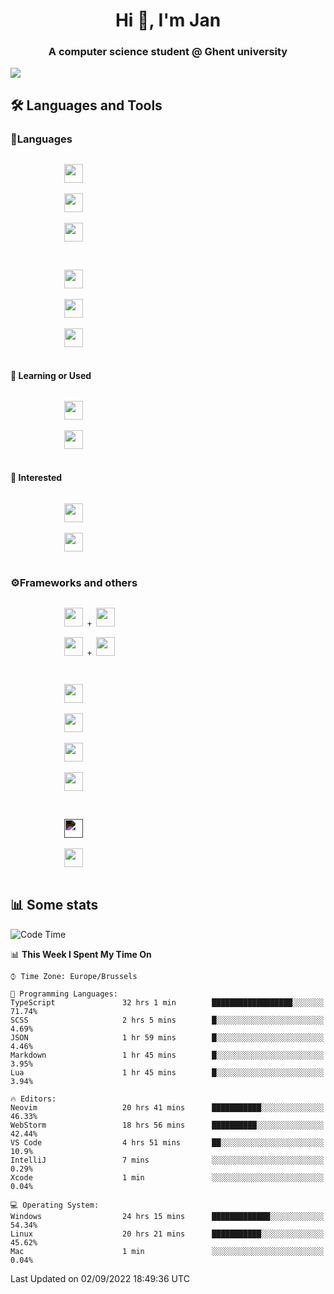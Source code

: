 <h1 align="center">Hi 👋, I'm Jan</h1>
<h3 align="center">A computer science student @ Ghent university</h3>

![](https://komarev.com/ghpvc/?username=NuttyShrimp&style=flat)

<h2>🛠️ Languages and Tools</h2>
<h3>💬Languages</h3>
<div>
    <p>
        <code>
            <img width='30px' src="https://cdn.jsdelivr.net/gh/devicons/devicon/icons/html5/html5-plain.svg">
        </code>
        <code>
            <img width='30px' src="https://cdn.jsdelivr.net/gh/devicons/devicon/icons/sass/sass-original.svg">
        </code>
        <code>
            <img width='30px' src="https://cdn.jsdelivr.net/gh/devicons/devicon/icons/javascript/javascript-plain.svg">
        </code>
    </p>
    <p>
        <code>
            <img width='30px' src="https://cdn.jsdelivr.net/gh/devicons/devicon/icons/typescript/typescript-plain.svg">
        </code>
        <code>
            <img width='30px' src="https://cdn.jsdelivr.net/gh/devicons/devicon/icons/lua/lua-plain-wordmark.svg">
        </code>
        <code>
            <img width='30px' src="https://cdn.jsdelivr.net/gh/devicons/devicon/icons/python/python-original.svg">
        </code>
    </p>
    <h4>🏫 Learning or Used</h4>
    <p>
        <code>
            <img width='30px' src="https://cdn.jsdelivr.net/gh/devicons/devicon/icons/go/go-original-wordmark.svg">
        </code>
        <code>
            <img width='30px' src="https://cdn.jsdelivr.net/gh/devicons/devicon/icons/java/java-original.svg">
        </code>
    </p>
    <h4>💭 Interested</h4>
    <p>
        <code>
            <img width='30px' src="https://cdn.jsdelivr.net/gh/devicons/devicon/icons/csharp/csharp-original.svg">
        </code>
        <code>
            <img width='30px' src="https://cdn.jsdelivr.net/gh/devicons/devicon/icons/rust/rust-plain.svg">
        </code>
    </p>
</div>
<h3>⚙️Frameworks and others</h3>
<div>
    <p>
        <code>
            <img width='30px' src="https://cdn.jsdelivr.net/gh/devicons/devicon/icons/react/react-original.svg"> + <img width='30px' src="https://cdn.jsdelivr.net/gh/devicons/devicon/icons/typescript/typescript-plain.svg">
        </code>
        <code>
            <img width='30px' src="https://cdn.jsdelivr.net/gh/devicons/devicon/icons/vuejs/vuejs-original.svg"> + <img width='30px' src="https://cdn.jsdelivr.net/gh/devicons/devicon/icons/typescript/typescript-plain.svg">
        </code>
    </p>
    <p>
        <code>
            <img width='30px' src="https://cdn.jsdelivr.net/gh/devicons/devicon/icons/nodejs/nodejs-plain.svg">
        </code>
        <code>
            <img width='30px' src="https://cdn.jsdelivr.net/gh/devicons/devicon/icons/mysql/mysql-original.svg">
        </code>
        <code>
            <img width='30px' src="https://cdn.jsdelivr.net/gh/devicons/devicon/icons/postgresql/postgresql-original.svg">
        </code>
        <code>
            <img width='30px' src="https://cdn.jsdelivr.net/gh/devicons/devicon/icons/docker/docker-original.svg">
        </code>
    </p>
        <code>
            <img width='30px' style='filter:invert(1)' src="https://simpleicons.org/icons/intellijidea.svg">
        </code>
        <code>
            <img width='30px' src="https://cdn.jsdelivr.net/gh/devicons/devicon/icons/vscode/vscode-original.svg">
        </code>
    <p>
</div>

<h2>📊 Some stats</h2>

<!--START_SECTION:waka-->
![Code Time](http://img.shields.io/badge/Code%20Time-1%2C610%20hrs%2037%20mins-blue)

📊 **This Week I Spent My Time On** 

```text
⌚︎ Time Zone: Europe/Brussels

💬 Programming Languages: 
TypeScript               32 hrs 1 min        ██████████████████░░░░░░░   71.74% 
SCSS                     2 hrs 5 mins        █░░░░░░░░░░░░░░░░░░░░░░░░   4.69% 
JSON                     1 hr 59 mins        █░░░░░░░░░░░░░░░░░░░░░░░░   4.46% 
Markdown                 1 hr 45 mins        █░░░░░░░░░░░░░░░░░░░░░░░░   3.95% 
Lua                      1 hr 45 mins        █░░░░░░░░░░░░░░░░░░░░░░░░   3.94%

🔥 Editors: 
Neovim                   20 hrs 41 mins      ███████████░░░░░░░░░░░░░░   46.33% 
WebStorm                 18 hrs 56 mins      ██████████░░░░░░░░░░░░░░░   42.44% 
VS Code                  4 hrs 51 mins       ██░░░░░░░░░░░░░░░░░░░░░░░   10.9% 
IntelliJ                 7 mins              ░░░░░░░░░░░░░░░░░░░░░░░░░   0.29% 
Xcode                    1 min               ░░░░░░░░░░░░░░░░░░░░░░░░░   0.04%

💻 Operating System: 
Windows                  24 hrs 15 mins      █████████████░░░░░░░░░░░░   54.34% 
Linux                    20 hrs 21 mins      ███████████░░░░░░░░░░░░░░   45.62% 
Mac                      1 min               ░░░░░░░░░░░░░░░░░░░░░░░░░   0.04%

```


 Last Updated on 02/09/2022 18:49:36 UTC
<!--END_SECTION:waka-->